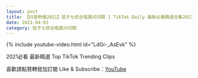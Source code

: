 ```yaml
---
layout: post
title: 【抖音熱搜2021】弦子七叔合唱莫问归期 1 TikTok Daily 最新必看精選合集2021 04 03
date: 2021-04-03
category: 弦子七叔合唱莫问归期
---
```


{% include youtube-video.html id="LdGr-_AsEvk" %}

2021必看 最新精選 Top TikTok Trending Clips

喜歡請點贊轉發加訂閱 Like & Subscribe：[YouTube](https://www.youtube.com/channel/UCAoR7VcanIPd04uEq_GIylA/videos)

